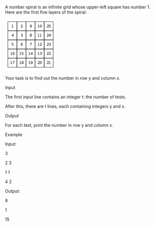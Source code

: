 A number spiral is an infinite grid whose upper-left square has number 1. Here are the first five layers of the spiral:

![alt text](image.png)

Your task is to find out the number in row y and column x.

Input

The first input line contains an integer t: the number of tests.

After this, there are t lines, each containing integers y and x.

Output

For each test, print the number in row y and column x.

Example

Input:

3

2 3

1 1

4 2

Output:

8

1

15
